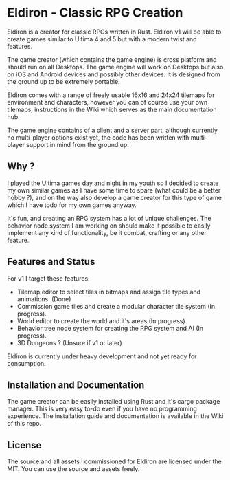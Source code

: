 # Eldiron - Classic RPG Creation

Eldiron is a creator for classic RPGs written in Rust. Eldiron v1 will be able to create games similar to Ultima 4 and 5 but with a modern twist and features.

The game creator (which contains the game engine) is cross platform and should run on all Desktops. The game engine will work on Desktops but also on iOS and Android devices and possibly other devices. It is designed from the ground up to be extremely portable.

Eldiron comes with a range of freely usable 16x16 and 24x24 tilemaps for environment and characters, however you can of course use your own tilemaps, instructions in the Wiki which serves as the main documentation hub.

The game engine contains of a client and a server part, although currently no multi-player options exist yet, the code has been written with multi-player support in mind from the ground up.

## Why ?

I played the Ultima games day and night in my youth so I decided to create my own similar games as I have some time to spare (what could be a better hobby ?), and on the way also develop a game creator for this type of game which I have todo for my own games anyway.

It's fun, and creating an RPG system has a lot of unique challenges. The behavior node system I am working on should make it possible to easily implement any kind of functionality, be it combat, crafting or any other feature.

## Features and Status

For v1 I target these features:

* Tilemap editor to select tiles in bitmaps and assign tile types and animations. (Done)
* Commission game tiles and create a modular character tile system (In progress).
* World editor to create the world and it's areas (In progress).
* Behavior tree node system for creating the RPG system and AI (In progress).
* 3D Dungeons ? (Unsure if v1 or later)

Eldiron is currently under heavy development and not yet ready for consumption.

## Installation and Documentation

The game creator can be easily installed using Rust and it's cargo package manager. This is very easy to-do even if you have no programming experience. The installation guide and documentation is available in the Wiki of this repo.

## License

The source and all assets I commissioned for Eldiron are licensed under the MIT. You can use the source and assets freely.
